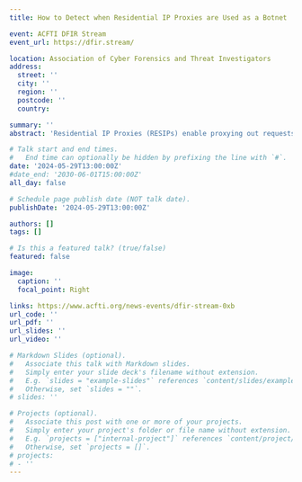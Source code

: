 ```yaml
---
title: How to Detect when Residential IP Proxies are Used as a Botnet

event: ACFTI DFIR Stream
event_url: https://dfir.stream/

location: Association of Cyber Forensics and Threat Investigators
address:
  street: ''
  city: ''
  region: ''
  postcode: ''
  country: 

summary: ''
abstract: 'Residential IP Proxies (RESIPs) enable proxying out requests from vast networks of residential devices without inserting any information revealing it. Despite legitimate uses, these proxies have been associated with malicious activities, particularly in the context of web scraping and automated campaigns. In this presentation, we initially describe RESIP networks, presenting the advantages they offer to malicious actors engaging in bot campaigns. Moreover, we show how RESIPs impact traditional bot detection methods. Malicious actors exploit the positive reputation established by genuine users, making it challenging to differentiate between legitimate and malicious activities. To counteract these challenges, we propose our RESIP detection technique based on Round Trip Time (RTT) measurements. We present the successful results obtained from applying this technique in both semi-controlled and real-world scenarios. In the second part of the presentation, we reveal new insights into RESIP inner functioning and modus operandi. We present the similarities and differences of the ecosystems associated with four RESIP providers (geographic distribution, types, and management of machines used). Moreover, we display how the global amount of residential IP addresses leveraged by RESIPs is smaller than what was considered so far, and we propose new directions to build upon the collected information.'

# Talk start and end times.
#   End time can optionally be hidden by prefixing the line with `#`.
date: '2024-05-29T13:00:00Z'
#date_end: '2030-06-01T15:00:00Z'
all_day: false

# Schedule page publish date (NOT talk date).
publishDate: '2024-05-29T13:00:00Z'

authors: []
tags: []

# Is this a featured talk? (true/false)
featured: false

image:
  caption: ''
  focal_point: Right

links: https://www.acfti.org/news-events/dfir-stream-0xb
url_code: ''
url_pdf: ''
url_slides: ''
url_video: ''

# Markdown Slides (optional).
#   Associate this talk with Markdown slides.
#   Simply enter your slide deck's filename without extension.
#   E.g. `slides = "example-slides"` references `content/slides/example-slides.md`.
#   Otherwise, set `slides = ""`.
# slides: ''

# Projects (optional).
#   Associate this post with one or more of your projects.
#   Simply enter your project's folder or file name without extension.
#   E.g. `projects = ["internal-project"]` references `content/project/deep-learning/index.md`.
#   Otherwise, set `projects = []`.
# projects:
# - ''
---
```


